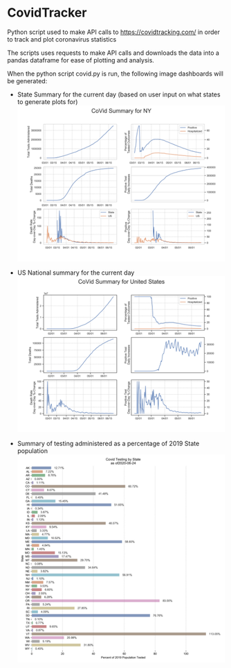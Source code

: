# CovidTracker
Python script used to make API calls to https://covidtracking.com/ in order to track and plot coronavirus statistics

The scripts uses requests to make API calls and downloads the data into a pandas dataframe for ease of plotting and analysis.

When the python script covid.py is run, the following image dashboards will be generated:

* State Summary for the current day (based on user input on what states to generate plots for)
![state](https://github.com/nasriv/CovidTracker/blob/master/NY2020-06-24.png)

* US National summary for the current day 
![US](https://github.com/nasriv/CovidTracker/blob/master/US_2020-06-24.png)

* Summary of testing administered as a percentage of 2019 State population
![state_testing](https://github.com/nasriv/CovidTracker/blob/master/CovidTesting_2020-06-24.png)

